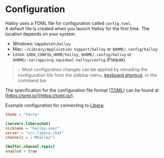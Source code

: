 # Configuration

Halloy uses a TOML file for configuration called `config.toml`.  
A default file is created when you launch Halloy for the first time. The location depends on your system:

* Windows: `%AppData%\halloy`
* Mac: `~/Library/Application Support/halloy` or `$HOME/.config/halloy`
* Linux: `$XDG_CONFIG_HOME/halloy`, `$HOME/.config/halloy` or `$HOME/.var/app/org.squidowl.halloy/config` (Flatpak)

> 💡 Most configuration changes can be applied by reloading the configuration file from the sidebar menu, [keyboard shortcut](./configuration/keyboard.md), or the command bar

The specification for the configuration file format ([TOML](https://toml.io/)) can be found at [https://toml.io/](https://toml.io/).

Example configuration for connecting to [Libera](https://libera.chat/):

```toml
theme = "ferra"

[servers.liberachat]
nickname = "halloy-user"
server = "irc.libera.chat"
channels = ["#halloy"]

[buffer.channel.topic]
enabled = true
```
